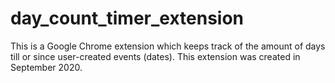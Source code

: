 # day_count_timer_extension
This is a Google Chrome extension which keeps track of the amount of days till or since user-created events (dates). This extension was created in September 2020.
